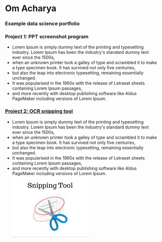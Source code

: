 # Om Acharya
### Example data science portfolio
### Project 1: PPT screenshot program
- Lorem Ipsum is simply dummy text of the printing and typesetting industry. Lorem Ipsum has been the industry's standard dummy text ever since the 1500s,
- when an unknown printer took a galley of type and scrambled it to make a type specimen book. It has survived not only five centuries,
- but also the leap into electronic typesetting, remaining essentially unchanged.
- It was popularised in the 1960s with the release of Letraset sheets containing Lorem Ipsum passages,
- and more recently with desktop publishing software like Aldus PageMaker including versions of Lorem Ipsum.

### [Project 2: OCR snipping tool](https://github.com/raenyx/OCR-Snipping-tool)
- Lorem Ipsum is simply dummy text of the printing and typesetting industry. Lorem Ipsum has been the industry's standard dummy text ever since the 1500s,
- when an unknown printer took a galley of type and scrambled it to make a type specimen book. It has survived not only five centuries,
- but also the leap into electronic typesetting, remaining essentially unchanged.
- It was popularised in the 1960s with the release of Letraset sheets containing Lorem Ipsum passages,
- and more recently with desktop publishing software like Aldus PageMaker including versions of Lorem Ipsum.
![](/images/sptool.jfif)

